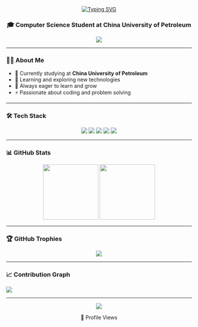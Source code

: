 <div align="center">
    <a href="https://git.io/typing-svg">
        <img src="https://readme-typing-svg.herokuapp.com?font=Fira+Code&pause=1000&color=F7D433&random=false&width=435&lines=Hi+there%2C+I'm+He+Huang+%F0%9F%91%8B;A+Passionate+Learner+from+China" alt="Typing SVG" />
    </a>
</div>

<h3 align="center">🎓 Computer Science Student at China University of Petroleum</h3>

<p align="center">
    <a href="https://github.com/huanghetest1">
        <img src="https://img.shields.io/badge/-Github-000?style=flat&logo=Github&logoColor=white">
    </a>
</p>

---

### 👨‍💻 About Me

- 🏫 Currently studying at **China University of Petroleum**
- 🌱 Learning and exploring new technologies
- 🔭 Always eager to learn and grow
- ⚡ Passionate about coding and problem solving

---

### 🛠 Tech Stack

<p align="center">
    <img src="https://img.shields.io/badge/Python-3776AB?style=for-the-badge&logo=python&logoColor=white"/>
    <img src="https://img.shields.io/badge/JavaScript-F7DF1E?style=for-the-badge&logo=javascript&logoColor=black"/>
    <img src="https://img.shields.io/badge/Java-ED8B00?style=for-the-badge&logo=java&logoColor=white"/>
    <img src="https://img.shields.io/badge/HTML5-E34F26?style=for-the-badge&logo=html5&logoColor=white"/>
    <img src="https://img.shields.io/badge/CSS3-1572B6?style=for-the-badge&logo=css3&logoColor=white"/>
</p>

---

### 📊 GitHub Stats

<div align="center">
    <img height="150em" src="https://github-readme-stats.vercel.app/api?username=huanghetest1&show_icons=true&theme=radical"/>
    <img height="150em" src="https://github-readme-stats.vercel.app/api/top-langs/?username=huanghetest1&layout=compact&theme=radical"/>
</div>

---

### 🏆 GitHub Trophies

<p align="center">
    <img src="https://github-profile-trophy.vercel.app/?username=huanghetest1&theme=darkhub&no-frame=false&no-bg=true&margin-w=4"/>
</p>

---

### 📈 Contribution Graph

<img src="https://activity-graph.herokuapp.com/graph?username=huanghetest1&theme=react-dark"/>

---

<div align="center">
    <img src="https://profile-counter.glitch.me/huanghetest1/count.svg"/>
    <p>👀 Profile Views</p>
</div>
